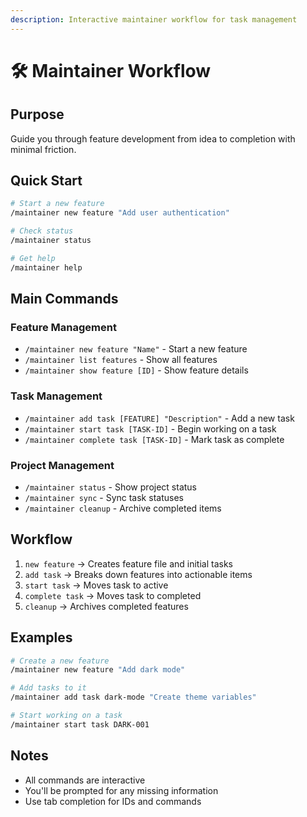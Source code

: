 ```yaml
---
description: Interactive maintainer workflow for task management
---
```

# 🛠️ Maintainer Workflow

## Purpose
Guide you through feature development from idea to completion with minimal friction.

## Quick Start
```bash
# Start a new feature
/maintainer new feature "Add user authentication"

# Check status
/maintainer status

# Get help
/maintainer help
```

## Main Commands

### Feature Management
- `/maintainer new feature "Name"` - Start a new feature
- `/maintainer list features` - Show all features
- `/maintainer show feature [ID]` - Show feature details

### Task Management
- `/maintainer add task [FEATURE] "Description"` - Add a new task
- `/maintainer start task [TASK-ID]` - Begin working on a task
- `/maintainer complete task [TASK-ID]` - Mark task as complete

### Project Management
- `/maintainer status` - Show project status
- `/maintainer sync` - Sync task statuses
- `/maintainer cleanup` - Archive completed items

## Workflow
1. `new feature` → Creates feature file and initial tasks
2. `add task` → Breaks down features into actionable items
3. `start task` → Moves task to active
4. `complete task` → Moves task to completed
5. `cleanup` → Archives completed features

## Examples
```bash
# Create a new feature
/maintainer new feature "Add dark mode"

# Add tasks to it
/maintainer add task dark-mode "Create theme variables"

# Start working on a task
/maintainer start task DARK-001
```

## Notes
- All commands are interactive
- You'll be prompted for any missing information
- Use tab completion for IDs and commands
